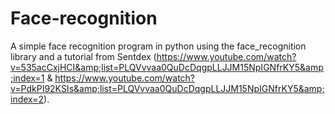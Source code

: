 # Face-recognition
A simple face recognition program in python using the face_recognition library and a tutorial from Sentdex (https://www.youtube.com/watch?v=535acCxjHCI&amp;list=PLQVvvaa0QuDcDqgpLLJJM15NpIGNfrKY5&amp;index=1 &amp; https://www.youtube.com/watch?v=PdkPI92KSIs&amp;list=PLQVvvaa0QuDcDqgpLLJJM15NpIGNfrKY5&amp;index=2). 
